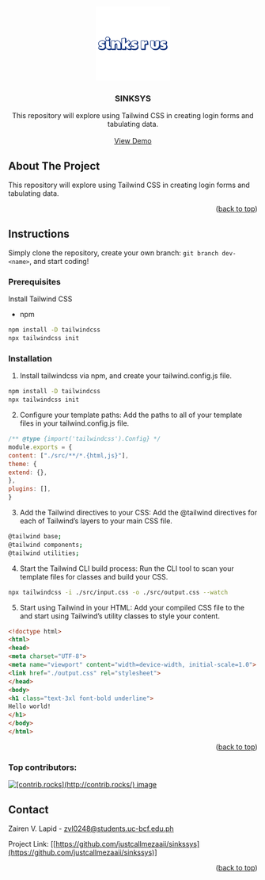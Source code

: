 <!-- PROJECT LOGO -->  
<br />  
<div align="center">  
<a href="[https://justcallmezaii.github.io/sinkssys](https://justcalmezaaii.github.io/sinkssys)">  
<img src="/assets/3.png" alt="Logo" width="150" height="150">  
</a>  
  
<h3 align="center">SINKSYS</h3>  
  
<p align="center">  
This repository will explore using Tailwind CSS in creating login forms and tabulating data.  
<br />  
<br />  
<a href="[https://justcallmezaaii.github.io/sinkssys/](https://justcallmezaaii.github.io/sinkssys/)">View Demo</a>  
</p>  
</div>  

<!-- ABOUT THE PROJECT -->  
## About The Project  
    
This repository will explore using Tailwind CSS in creating login forms and tabulating data.  
  
<p align="right">(<a href="#readme-top">back to top</a>)</p>  
  
  
<!-- GETTING STARTED -->  
## Instructions  
  
Simply clone the repository, create your own branch: `git branch dev-<name>`, and start coding!  
  
### Prerequisites  
  
Install Tailwind CSS  
* npm  
```sh  
npm install -D tailwindcss  
npx tailwindcss init  
```  
### Installation  
  
1. Install tailwindcss via npm, and create your tailwind.config.js file.  
```sh  
npm install -D tailwindcss  
npx tailwindcss init  
```  
2. Configure your template paths: Add the paths to all of your template files in your tailwind.config.js file.  
```js  
/** @type {import('tailwindcss').Config} */  
module.exports = {  
content: ["./src/**/*.{html,js}"],  
theme: {  
extend: {},  
},  
plugins: [],  
}  
```  
3. Add the Tailwind directives to your CSS: Add the @tailwind directives for each of Tailwind’s layers to your main CSS file.  
```sh  
@tailwind base;  
@tailwind components;  
@tailwind utilities;  
```  
4. Start the Tailwind CLI build process: Run the CLI tool to scan your template files for classes and build your CSS.  
```sh  
npx tailwindcss -i ./src/input.css -o ./src/output.css --watch  
```  
5. Start using Tailwind in your HTML: Add your compiled CSS file to the <head> and start using Tailwind’s utility classes to style your content.  
```html  
<!doctype html>  
<html>  
<head>  
<meta charset="UTF-8">  
<meta name="viewport" content="width=device-width, initial-scale=1.0">  
<link href="./output.css" rel="stylesheet">  
</head>  
<body>  
<h1 class="text-3xl font-bold underline">  
Hello world!  
</h1>  
</body>  
</html>
```  
  
<p align="right">(<a href="#readme-top">back to top</a>)</p>  
  
  
### Top contributors:  
  
<a href="[https://github.com/justcallmezaaii/sinkssys/graphs/contributors](https://github.com/justcallmezaaii/sinkssys/graphs/contributors)">  
<img src="[https://contrib.rocks/image?repo=justcallmezaaii/sinkssys](https://contrib.rocks/image?repo=justcallmezaaii/sinkssys)" alt="[contrib.rocks](http://contrib.rocks/) image" />  
</a>  
  
  
<!-- CONTACT -->  
## Contact  
  
Zairen V. Lapid - zvl0248@students.uc-bcf.edu.ph  
  
Project Link: [[https://github.com/justcallmezaaii/sinkssys](https://github.com/justcallmezaaii/sinkssys)]
  
<p align="right">(<a href="#readme-top">back to top</a>)</p>
